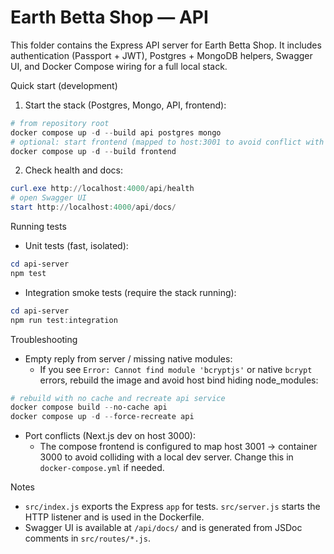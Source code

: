 # Earth Betta Shop — API

This folder contains the Express API server for Earth Betta Shop. It includes authentication (Passport + JWT), Postgres + MongoDB helpers, Swagger UI, and Docker Compose wiring for a full local stack.

Quick start (development)

1. Start the stack (Postgres, Mongo, API, frontend):

```powershell
# from repository root
docker compose up -d --build api postgres mongo
# optional: start frontend (mapped to host:3001 to avoid conflict with local dev)
docker compose up -d --build frontend
```

2. Check health and docs:

```powershell
curl.exe http://localhost:4000/api/health
# open Swagger UI
start http://localhost:4000/api/docs/
```

Running tests

- Unit tests (fast, isolated):

```powershell
cd api-server
npm test
```

- Integration smoke tests (require the stack running):

```powershell
cd api-server
npm run test:integration
```

Troubleshooting

- Empty reply from server / missing native modules:
  - If you see `Error: Cannot find module 'bcryptjs'` or native `bcrypt` errors, rebuild the image and avoid host bind hiding node_modules:

```powershell
# rebuild with no cache and recreate api service
docker compose build --no-cache api
docker compose up -d --force-recreate api
```

- Port conflicts (Next.js dev on host 3000):
  - The compose frontend is configured to map host 3001 -> container 3000 to avoid colliding with a local dev server. Change this in `docker-compose.yml` if needed.

Notes

- `src/index.js` exports the Express `app` for tests. `src/server.js` starts the HTTP listener and is used in the Dockerfile.
- Swagger UI is available at `/api/docs/` and is generated from JSDoc comments in `src/routes/*.js`.

